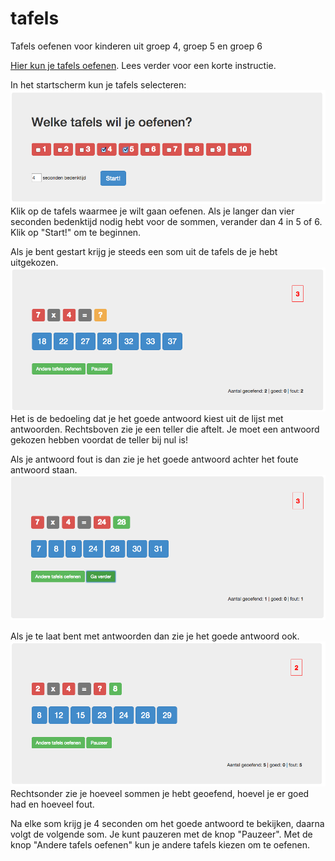 # tafels
Tafels oefenen voor kinderen uit groep 4, groep 5 en groep 6

[Hier kun je tafels oefenen](http://henkburgstra.github.io/tafels/). Lees verder voor een korte instructie.

In het startscherm kun je tafels selecteren:
![](https://github.com/henkburgstra/tafels/blob/gh-pages/selecteer_tafels.png)
Klik op de tafels waarmee je wilt gaan oefenen. Als je langer dan vier seconden bedenktijd nodig hebt
voor de sommen, verander dan 4 in 5 of 6. Klik op "Start!" om te beginnen.

Als je bent gestart krijg je steeds een som uit de tafels de je hebt uitgekozen.
![](https://github.com/henkburgstra/tafels/blob/gh-pages/vraag.png)
Het is de bedoeling dat je het goede antwoord kiest uit de lijst met antwoorden. Rechtsboven zie
je een teller die aftelt. Je moet een antwoord gekozen hebben voordat de teller bij nul is!


Als je antwoord fout is dan zie je het goede antwoord achter het foute antwoord staan.
![](https://github.com/henkburgstra/tafels/blob/gh-pages/fout_antwoord.png)

Als je te laat bent met antwoorden dan zie je het goede antwoord ook.
![](https://github.com/henkburgstra/tafels/blob/gh-pages/timeout.png)
Rechtsonder zie je hoeveel sommen je hebt geoefend, hoevel je er goed had
en hoeveel fout.
 
 Na elke som krijg je 4 seconden om het goede antwoord te bekijken, daarna volgt de volgende som.
 Je kunt pauzeren met de knop "Pauzeer". Met de knop "Andere tafels oefenen" kun je
 andere tafels kiezen om te oefenen.